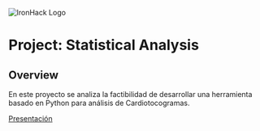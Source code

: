 ![IronHack Logo](https://s3-eu-west-1.amazonaws.com/ih-materials/uploads/upload_d5c5793015fec3be28a63c4fa3dd4d55.png)

# Project: Statistical Analysis

## Overview

En este proyecto se analiza la factibilidad de desarrollar una herramienta basado en Python para análisis de Cardiotocogramas.

[Presentación](https://drive.google.com/file/d/1Vs_iHKT-nj5laARhlqbW1At0fpCXkEpX/view?usp=sharing)


